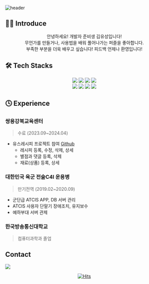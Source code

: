 ![header](https://capsule-render.vercel.app/api?type=waving&color=0:83C9E7,100:4B89DC&height=250&section=header&text=Welcome!👾&fontSize=70&fontColor=E4F3FA&desc=YUSEONG-KIM's%20GitHub&descAlignY=55&descAlign=60&fontAlignY=35)
## 👨‍💻 Introduce
<div align="center">
  안녕하세요! 개발자 준비생 김유성입니다!<br>
  무언가를 만들거나, 사용법을 배워 풀어나가는 퍼즐을 좋아합니다.<br>
  부족한 부분을 더욱 배우고 싶습니다! 피드백 언제나 환영입니다!
</div>

## 🛠️ Tech Stacks
<div align="center">
  <picture><img src="https://img.shields.io/badge/Java-007396.svg?&style=for-the-badge&logo=openjdk&logoColor=white"/></picture>
  <picture><img src="https://img.shields.io/badge/spring-6DB33F.svg?&style=for-the-badge&logo=spring&logoColor=white"/></picture>
  <picture><img src="https://img.shields.io/badge/springboot-6DB33F.svg?&style=for-the-badge&logo=springboot&logoColor=white"/></picture>
  <picture><img src="https://img.shields.io/badge/JavaScript-F7DF1E.svg?&style=for-the-badge&logo=javascript&logoColor=black"/></picture><br>
  <picture><img src="https://img.shields.io/badge/jquery-0769AD.svg?&style=for-the-badge&logo=jquery&logoColor=white"/></picture>
  <picture><img src="https://img.shields.io/badge/oracle-F80000.svg?&style=for-the-badge&logo=oracle&logoColor=white"/></picture>
  <picture><img src="https://img.shields.io/badge/amazon%20ec2-FF9900.svg?&style=for-the-badge&logo=amazonec2&logoColor=white"/></picture>
  <picture><img src="https://img.shields.io/badge/amazon%20rds-527FFF.svg?&style=for-the-badge&logo=amazonrds&logoColor=white"/></picture>

</div>


## 🕓 Experience
### 쌍용강북교육센터
> 수료 (2023.09~2024.04)
  - 유스레시피 프로젝트 참여 [Github](https://github.com/beom324/finalProject)
    - 레시피 등록, 수정, 삭제, 상세
    - 별점과 댓글 등록, 삭제
    - 재료(상품) 등록, 상세

### 대한민국 육군 전술C4I 운용병
> 만기전역 (2019.02~2020.09)
  - 군단급 ATCIS APP, DB 서버 관리
  - ATCIS 사용자 단말기 장애조치, 유지보수
  - 예하부대 서버 관제

### 한국방송통신대학교
> 컴퓨터과학과 졸업


## Contact
<a href="mailto:kys980611@gmail.com"><img src="https://img.shields.io/badge/|%20kys980611@gmail.com-EA4335.svg?&style=for-the-badge&logo=gmail&logoColor=white"></a>

<div align="center">
  
[![Hits](https://hits.seeyoufarm.com/api/count/incr/badge.svg?url=https%3A%2F%2Fgithub.com%2FYuuuuSeong-Kim&count_bg=%2379C83D&title_bg=%23555555&icon=&icon_color=%23E7E7E7&title=visit&edge_flat=false)](https://hits.seeyoufarm.com)
  
</div>
